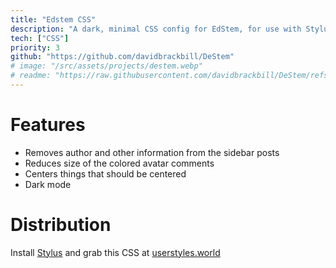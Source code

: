 ```yaml
---
title: "Edstem CSS"
description: "A dark, minimal CSS config for EdStem, for use with Stylus."
tech: ["CSS"]
priority: 3
github: "https://github.com/davidbrackbill/DeStem"
# image: "/src/assets/projects/destem.webp"
# readme: "https://raw.githubusercontent.com/davidbrackbill/DeStem/refs/heads/main/README.md"
---
```


# Features
- Removes author and other information from the sidebar posts
- Reduces size of the colored avatar comments
- Centers things that should be centered
- Dark mode

# Distribution

Install [Stylus](https://chromewebstore.google.com/detail/stylus/clngdbkpkpeebahjckkjfobafhncgmne?hl=en) and grab this CSS at [userstyles.world](https://userstyles.world/style/21095/destem)

